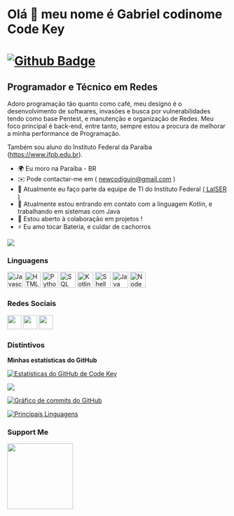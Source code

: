# Olá 👋 meu nome é Gabriel codinome Code Key

[![Github Badge](https://img.shield.io/badge/-Github-000?style=flat-square&logo=Github&logoColor=white&link=https://github.com/gui-loco)](https://github.com/gui-loco)
==========================

Programador e Técnico em Redes
-----------------------------

  Adoro programação tão quanto como café, meu desígno é o desenvolvimento de softwares, invasões e busca por vulnerabilidades tendo como base Pentest, e manutenção e organização de Redes. Meu foco principal é back-end, entre tanto, sempre estou a procura de melhorar a minha performance de Programação. 

Também sou aluno do Instituto Federal da Paraíba (https://www.ifpb.edu.br).

* 🌍  Eu moro na Paraíba - BR
* ✉️  Pode contactar-me em ( newcodiguin@gmail.com )
* 🚀  Atualmente eu faço parte da equipe de TI do Instituto Federal [( LaISER )](https://www.instagram.com/laiserifpb/)
* 🧠  Atualmente estou entrando em contato com a linguagem Kotlin, e trabalhando em sistemas com Java
* 🤝  Estou aberto à colaboração em projetos !
* ⚡  Eu amo tocar Bateria, e cuidar de cachorros

<a href="https://www.github.com/CCodeKey" target="_blank" rel="noreferrer"><img
src="https://img.shields.io/github/followers/CCodeKey?logo=github&style=for-the-badge&color=3382ed&labelColor=171717" /></a>

### Linguagens

<p align="left">
<a href="https://developer.mozilla.org/en-US/docs/Web/JavaScript" target="_blank" rel="noreferrer"><img src="https://raw.githubusercontent.com/danielcranney/readme-generator/main/public/icons/skills/javascript-colored.svg" width="36" height="36" alt="Javascript" /></a>
<a href="https://developer.mozilla.org/en-US/docs/Glossary/HTML5" target="_blank" rel="noreferrer"><img src="https://raw.githubusercontent.com/danielcranney/readme-generator/main/public/icons/skills/html5-colored.svg" width="36" height="36" alt="HTML5" /></a>
<a href="https://python.org" target="_blank" rel="noreferrer"><img src="https://raw.githubusercontent.com/danielcranney/readme-generator/main/public/icons/skills/python-colored.svg" width="36" height="36" alt="Python" /></a>
<a href="https://www.oracle.com/br/" target="_blank" rel="noreferrer"><img src="https://simpleicons.org/icons/amazondynamodb.svg" width="36" height="36" alt="SQL" /></a>
<a href"https://kotlinlang.org" target="_blank" rel="noreferrer"><img src="https://raw.githubusercontent.com/danielcranney/readme-generator/main/public/icons/skills/kotlin-colored.svg" width="36" height="36" alt="Kotlin" /></a>
<a href="[https://www.oracle.com/br/](https://www.devmedia.com.br/introducao-ao-shell-script-no-linux/25778)" target="_blank" rel="noreferrer"><img src="https://simpleicons.org/icons/powershell.svg" width="36" height="36" alt="Shell" /></a>
<a href="https://www.java.com/pt-BR/" target="_blank" rel="noreferrer"><img src="https://raw.githubusercontent.com/danielcranney/readme-generator/main/public/icons/skills/java-colored.svg" width="36" height="36" alt="Java" /></a>
<a href="https://nodejs.org/en/" target="_blank" rel="noreferrer"><img src="https://raw.githubusercontent.com/danielcranney/readme-generator/main/public/icons/skills/nodejs-colored.svg" width="36" height="36" alt="NodeJS" /></a>
</p>

### Redes Sociais

<p align="left"> <a href="https://discord.com/users/661437172699889684" target="_blank" rel="noreferrer"><img src="https://raw.githubusercontent.com/danielcranney/readme-generator/main/public/icons/socials/discord.svg" width="32" height="32" /></a> 
<a href="https://www.github.com/CCodeKey" target="_blank" rel="noreferrer"><img src="https://raw.githubusercontent.com/danielcranney/readme-generator/main/public/icons/socials/github-dark.svg" width="32" height="32" /></a> 
<a href="https://www.linkedin.com/in/gabriel-de-freitas-tertuliano-35751b1ba" target="_blank" rel="noreferrer"><img src="https://raw.githubusercontent.com/danielcranney/readme-generator/main/public/icons/socials/linkedin.svg" width="32" height="32" /></a></p>

### Distintivos

<b>Minhas estatísticas do GitHub</b>

<a href="http://www.github.com/CCodeKey"><img src="https://github-readme-stats-peguimasid.vercel.app/api?username=CCodeKey&show_icons=true&hide=&count_private=true&title_color=3382ed&text_color=ffffff&icon_color=3382ed&bg_color=171717&hide_border=true&show_icons=true" alt="Estatísticas do GitHub de Code Key" /></a>

<a href="http://www.github.com/CCodeKey"><img src="https://github-readme-streak-stats.herokuapp.com/?user=CCodeKey&stroke=ffffff&background=171717&ring=3382ed&fire=3382ed&currStreakNum=ffffff&currStreakLabel=3382ed&sideNums=ffffff&sideLabels=ffffff&dates=ffffff&hide_border=true" /></a>

<a href="http://www.github.com/CCodeKey"><img src="https://github-readme-activity-graph.cyclic.app/graph?username=CCodeKey&bg_color=171717&color=ffffff&line=3382ed&point=ffffff&area_color=171717&area=true&hide_border=true&custom_title=GitHub%20Commits%20Graph" alt="
Gráfico de commits do GitHub" /></a>

<a href="https://github.com/CCodeKey" align="left"><img src="https://github-readme-stats-peguimasid.vercel.app/api/top-langs/?username=CCodeKey&layout=compact&title_color=3382ed&hide=css,objective-c,html&text_color=ffffff&icon_color=3382ed&bg_color=171717&hide_border=true&locale=en&custom_title=Top%20%Languages" alt="Principais Linguagens" /></a>

### Support Me

<a href="https://www.buymeacoffee.com/CCodeKey"><img src="https://cdn.buymeacoffee.com/buttons/v2/default-yellow.png" width="150" /></a>
